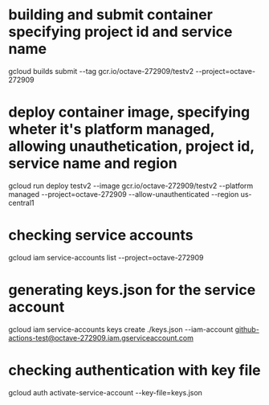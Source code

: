 # building and submit container specifying project id and service name 
gcloud builds submit --tag gcr.io/octave-272909/testv2 --project=octave-272909

# deploy container image, specifying wheter it's platform managed, allowing unauthetication, project id, service name and region 
gcloud run deploy testv2 --image gcr.io/octave-272909/testv2 --platform managed --project=octave-272909 --allow-unauthenticated --region us-central1

# checking service accounts
gcloud iam service-accounts list --project=octave-272909

# generating keys.json for the service account
gcloud iam service-accounts keys create ./keys.json --iam-account github-actions-test@octave-272909.iam.gserviceaccount.com

# checking authentication with key file 
gcloud auth activate-service-account --key-file=keys.json